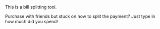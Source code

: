 This is a bill splitting tool.

Purchase with friends but stuck on how to split the payment? Just type in how much did you spend!
